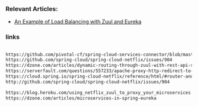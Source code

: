 ### Relevant Articles:
- [An Example of Load Balancing with Zuul and Eureka](http://www.baeldung.com/zuul-load-balancing)

### links
```html

https://github.com/pivotal-cf/spring-cloud-services-connector/blob/master/spring-cloud-services-spring-connector/src/main/java/io/pivotal/spring/cloud/service/eureka/EurekaOAuth2AutoConfiguration.java
https://github.com/spring-cloud/spring-cloud-netflix/issues/904
https://dzone.com/articles/dynamic-routing-through-zuul-with-rest-api-spring
https://serverfault.com/questions/557233/apache-proxy-http-redirect-to-ip-and-set-hostname
https://cloud.spring.io/spring-cloud-netflix/reference/html/#router-and-filter-zuul
http://github.com/spring-cloud/spring-cloud-netflix/issues/904

https://blog.heroku.com/using_netflix_zuul_to_proxy_your_microservices
https://dzone.com/articles/microservices-in-spring-eureka

```